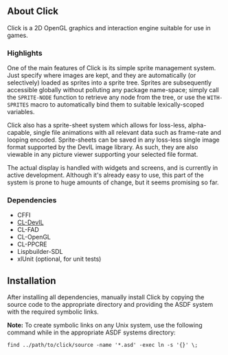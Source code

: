 ## About Click

Click is a 2D OpenGL graphics and interaction engine suitable for use
in games.

### Highlights

One of the main features of Click is its simple sprite management
system. Just specify where images are kept, and they are automatically
(or selectively) loaded as sprites into a sprite tree. Sprites are
subsequently accessible globally without polluting any package
name-space; simply call the `SPRITE-NODE` function to retrieve any node
from the tree, or use the `WITH-SPRITES` macro to automatically bind
them to suitable lexically-scoped variables.

Click also has a sprite-sheet system which allows for loss-less,
alpha-capable, single file animations with all relevant data such as
frame-rate and looping encoded. Sprite-sheets can be saved in any
loss-less single image format supported by the DevIL image library. As
such, they are also viewable in any picture viewer supporting your
selected file format.

The actual display is handled with widgets and screens, and is
currently in active development. Although it's already easy to use,
this part of the system is prone to huge amounts of change, but it
seems promising so far.

### Dependencies

* CFFI
* [CL-DevIL](https://github.com/sykopomp/cl-devil "Sykopomp's CL-DevIL")
* CL-FAD
* CL-OpenGL
* CL-PPCRE
* Lispbuilder-SDL
* xlUnit (optional, for unit tests)

## Installation

After installing all dependencies, manually install Click by copying
the source code to the appropriate directory and providing the ASDF
system with the required symbolic links.

__Note:__ To create symbolic links on any Unix system, use the following
command while in the appropriate ASDF systems directory:

`find ../path/to/click/source -name '*.asd' -exec ln -s '{}' \;`
